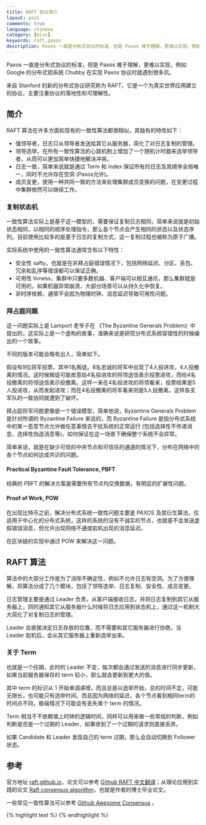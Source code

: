 ```yaml
---
title: RAFT 协议简介
layout: post
comments: true
language: chinese
category: [misc]
keywords: raft,paxos
description: Paxos 一直是分布式协议的标准，但是 Paxos 难于理解，更难以实现，例如 Google 的分布式锁系统 Chubby 在实现 Paxos 协议时就遇到很多坑。来自 Stanford 的新的分布式协议研究称为 RAFT，它是一个为真实世界应用建立的协议，主要注重协议的落地性和可理解性。
---
```


Paxos 一直是分布式协议的标准，但是 Paxos 难于理解，更难以实现，例如 Google 的分布式锁系统 Chubby 在实现 Paxos 协议时就遇到很多坑。

来自 Stanford 的新的分布式协议研究称为 RAFT，它是一个为真实世界应用建立的协议，主要注重协议的落地性和可理解性。

<!-- more -->

## 简介

RAFT 算法在许多方面和现有的一致性算法都很相似，其独有的特性如下：

* 强领导者，日志只从领导者发送给其它从服务器，简化了对日志复制的管理。
* 领导选举，在所有一致性算法的心跳机制上增加了一个随机计时器来选举领导者，从而可以更加简单快捷地解决冲突。
* 日志一致，简单来说就是通过 Term 和 Index 保证所有的日志及其顺序全局唯一，同时不允许存在空洞 (Paxos允许)。
* 成员变更，使用一种共同一致的方法来处理集群成员变换的问题，在变更过程中集群依然可以继续工作。

### 复制状态机

一致性算法实际上是基于这一模型的，需要保证复制日志相同，简单来说就是初始状态相同，以相同的顺序处理指令，那么各个节点会产生相同的状态以及状态序列。目前使用比较多的是基于日志的复制方式，这一复制过程也被称为原子广播。

实际系统中使用的一致性算法通常含有以下特性：

* 安全性 safty，也就是在非拜占庭错误情况下，包括网络延迟、分区、丢包、冗余和乱序等错误都可以保证正确。
* 可用性 livness，集群中只要多数机器、客户端可以相互通讯，那么集群就是可用的，如果机器异常崩溃，大部分场景可以从持久化中恢复。
* 非时序依赖，通常不会因为物理时钟、消息延迟导致可用性问题。

### 拜占庭问题

这一问题实际上是 Lamport 老爷子在 《The Byzantine Generals Problem》中提出的，这实际上是一个虚构的故事，准确来说是研究分布式系统容错性的时候编出的一个故事。

不同的版本可能会略有出入，简单如下。

假设有9位将军投票，其中1名叛徒。8名忠诚的将军中出现了4人投进攻，4人投撤离的情况。这时候叛徒可能故意给4名投进攻的将领送信表示投票进攻，而给4名投撤离的将领送信表示投撤离。这样一来在4名投进攻的将领看来，投票结果是5人投进攻，从而发起进攻；而在4名投撤离的将军看来则是5人投撤离。这样各支军队的一致协同就遭到了破坏。

拜占庭将军问题更像是一个错误模型，简单地说，Byzantine Generals Problem 是针对所谓的 Byzantine Failure 来说的，而 Byzantine Failure 是指分布式系统中的某一恶意节点允许做任意事情去干扰系统的正常运行 (包括选择性不传递消息、选择性伪造消息等)，如何保证在这一场景下确保整个系统不会异常。

简单来说，就是在缺少可信的中央节点和可信任的通道的情况下，分布在网络中的各个节点如何达成共识的问题。

#### Practical Byzantine Fault Tolerance, PBFT

经典的 PBFT 的解决方案是需要所有节点均交换数据，有明显的扩展性问题。

#### Proof of Work, POW

在出现比特币之前，解决分布式系统一致性问题主要是 PAXOS 及其衍生算法，仅适用于中心化的分布式系统，这样的系统的没有不诚实的节点，也就是不会发送虚假错误消息，但允许出现网络不通或宕机出现的消息延迟。

在区块链的实现中通过 POW 来解决这一问题。

<!-- 拜占庭故障是最严重最难处理的，当前的系统都是通过如何规避而非解决这一问题。-->

<!--
http://marknelson.us/2007/07/23/byzantine/
https://www.zhihu.com/question/23167269
一篇经典的英文介绍
http://marknelson.us/2007/07/23/byzantine/
区块链核心技术：拜占庭共识算法之PBFT
http://blog.liqilei.com/bai-zhan-ting-gong-shi-suan-fa-zhi-pbftjie-xi/
什么是拜占庭将军问题，关于POW工作量证明的解释
https://learnblockchain.cn/2018/02/05/bitcoin-byzantine/
区块链研习 | 看懂“拜占庭容错”，也就看懂了区块链的核心技术
https://www.leiphone.com/news/201709/YAd57zwnq8C1IGc2.html
论文
Practical Byzantine Fault Tolerance, PBFT
-->


## RAFT 算法

算法中的大部分工作是为了消除不确定性，例如不允许日志有空洞。为了方便理解，将算法分成了几个模块，包括了领导选举、日志复制、安全性、成员变更。

日志管理主要是通过 Leader 负责，从客户端接收日志，并将日志复制到其它从服务器上，同时通知其它从服务器什么时候将日志应用到状态机上，通过这一机制大大简化了对复制日志的管理。

Leader 会直接决定日志存放的位置，而不需要和其它服务器进行协商，当 Leader 宕机后，会从其它服务器上重新选举出来。

### 关于 Term

也就是一个任期，此时的 Leader 不变，每次都会通过发送的消息进行同步更新，如果当前服务器保存的 term 较小，那么就会更新到更大的值。

其中 term 的标识从 1 开始单调递增，而且总是以选举开始，总的时间不定，可能无限长，也可能只有选举时间。而且因为网络的延迟，各个节点看到相同term的时间点不同，极端情况下可能会有丢失某个 term 的情况。

Term 相当于不依赖墙上时钟的逻辑时间，同样可以用来做一些常规的判断，例如判断是否是一个过期的 Leader、如果收到了一个过期的请求则直接丢弃。

如果 Candidate 和 Leader 发现自己的 term 过期，那么会自动切换到 Follower 状态。

<!--
### 状态以及接口

#### 持久化状态

也就是在响应服务间的 RPC 调用前，需要持久化到磁盘中的数据，这个是对于所有服务器而言：

current_term 当前看到的最大 Term 值，启动时是 0 然后单调递增；
vote_for 投票给那个服务器；WHY??????
log 也就是在复制时的日志集，包含了操作指令，以及 Leader 的当前 Term，可以有多个，从 1 开始递增。

#### 非持久化

一般保存在内存中，或者启动时可以从日志中恢复。

所有机器中会保存如下内容：两个索引值什么区别WHY???????

commit_index 已知被提交日志的最大索引值，从 0 开始单调递增；
last_applied 已经应用到状态机的最大索引值，从 0 开始单调递增；

Leader 中包含的非持久化信息 (完成选举后需要重新初始化)：

next_index 对于每个服务器，需要发送给它们的下个日志索引值；
match_index 对于每个服务器，已经发送的最高索引值；

#### AppendEntries

用于复制日志，同时也会用作 Heartbeat(此时entries为空) 。

参数：

term  Leader的当前term值
leaderId 标识当前的leader，用于客户端的重定向
prevLogIndex 用于标识最近提交的log
prevLogTerm
entries[] 也就是真实的日志，可以多条；如果是心跳那么为空
leaderCommit 已经提交的日志序号，当Follower发现对应的日志被提交后会将日志应用到日志中；

响应：

1. 如果当前缓存的 term 大于消息中的 term ，则直接丢弃，并返回失败；可能是网络较差导致上个任期的请求在本次任期中到达。
2. 如果日志中找到了对应的 pervLogTerm 值，但是没有 pervLogIndex ，则直接返回失败；此时 Leader 会依次递减直到返回成功，从而保证日志的一致性。
3. 如果找到了匹配的 pervLogIndex ，但是对应的 term 值不匹配，此时需要直接删除之前的日志；可能是因为由于频繁重启导致日志混乱，删除的日志通常是未达成多数派导致的脏数据，详见Figure7。
4. 将不在日志中的条目添加到本地的日志中，一般是缓存中。
5. 如果 leaderCommit > commitIndex (本地缓存)，那么更新当前服务器已知的最近提交日志，也就是 commitIndex = min(leaderCommit, index of last new entry)。

然后会返回成功。

#### RequestVote

用于 Candidate 收集投票，当 Follower 在选举的超时时间内没有收到 AppendEntries 请求或者 RequestVote 请求，就认为当前 Follower 由于某些原因宕掉了，于是开始发起选举。

参数：

term Candidate的当前term值；
candidateId 标示是那个服务发起的选举请求；
lastLogIndex
lastLogTerm

响应：

1. 如果当期缓存的 term 大于消息中的 term 值，那么直接返回失败+当前的term；一般是由于当期那已经选出了主。
2. 如果votedFor是 NULL 或者发起请求的 CandidateID ，且 Candidate 的日志比当前服务器的日志更新，那么会进行投票。
3. 否则不进行投票。是否直接不返回结果??????

在比较那个日志更新时，首先比较日志当前的 term 值，然后是 index ，其中值比较大的表示日志更新。

???????? 5.1 什么场景下可能会导致无法选出

### 领导选举

当前的 Leader 宕机时，如何重新选举一个 Leader 出来。

### 日志复制

RAFT 采用了强一致的日志模型，不允许日志间有空洞出现，从而简化了日志复制过程。只有 Leader 从客户端接收日志请求(Append-Only)，同时单向复制到其它节点，并保证日志及其顺序相同。

日志中包含了三部分：A) Log Index 所有机器保持一致，从 1 开始单调递增；B) 日志提交时的 Term 值，也就是主节点的 Term；C) 该操作的日志内容。这也就意味着，只要是 index 和 term 相同，那么保存了相同的命令，且在整个流程中唯一。

一般的处理流程为：

1. 接收用户请求，并添加到本地的日志中(保存在内存中)；
2. 调用 AppendEntries() 接口将所有请求发送给其它机器；
3. 当接收到多数响应后，由 Leader 决定是否添加到状态机(是否持久化)，此时称为已经提交(commited)；客户端是否需要持久化??????
4. 响应客户端。
5. 当从节点发现了已经提交的日志时，就应用到本地的状态机。

如果因为丢包、网络慢、宕机、主机负载高等原因导致日志添加失败，那么 Leader 会一直尝试发送请求，直到所有日志复制成功。

这样，RAFT 可以保证已经 commited 的请求会最终持久化，并可以最终被集群中的其它机器执行。


#### 异常处理

在论文的 F7 中列举了一系列可能出现的异常场景，RAFT 采取的方式是强制所有的节点与主节点保持一致。这里有两个问题，A) 如何确定哪些是最新的日志；B) 如何将最新的日志进行同步。

Leader 会为每个 Server 维护两个值：A) nextIndex 领导者下次需要发送给客户的日志序号；B)

关于第二步，是通过 AppendEntries 调用实现的。Leader 中通过 nextIndex 保存了下次需要发送的日志序号；每次 Leader 启动时，会将该值设置为 Leader 的当前序号，在调用 AppendEntries 时，对应的节点如果 term 匹配了，但是日志序号不匹配，会返回失败，此时 Leader 会依次递减该值，直到返回成功。

这也就意味着 Leader 的日志是 Append Only 。

### 安全性

也就是状态机的安全，如果一条日志已经确认添加到了状态机里面，整个集群就不会在相同日志索引上出现不同的指令。

实际上，这里会利用上述的领导选举、日志复制机制，然后再添加一定的限制确保整个集群的状态机正常。仅以上面的机制，可能会导致一个日志 index 较低的机器被选举为 Leader，进而导致对客户端来说部分已经提交的日志被覆盖。

简单来说，就是确保一台机器被选举为 Leader 时，该节点含有全部的已提交日志。

#### 保障机制

1. 投票时必须满足多数派原则才可能当选 Leader ；
2. 不允许上个 term 的日志通过多数派的机制进行提交；

对于第二点解释如下。

在日志复制阶段讨论过，只要 Leader 已经确认多数派机器已经收到了日志就认为该日志已经完成了提交，那么在提交之前如果主宕机，在选举出的新 Leader 会保证日志被提交。

在 F8 中，如果允许老的 term 同样以多数派的方式提交，可能会导致上一个 term 被提交的日志，在下个 term 中被覆盖掉。为此，RAFT 不允许上个 term 的日志通过多数派的机制进行提交。


到此为止，RAFT 的核心功能特性已经完成。

5.4.3 Safety Argument

F8(b): S1


客户端的状态未知场景：

1. F8(b) 在 (a) 时如果 S1 宕机，会导致当时的客户端链接异常，此时的状态未知：A) 有可能未满足多数派而提交失败；B) 满足了多数派，但是没有来得及响应，新主会重新复制日志。

### 成员变更

## 时间和可用性

RAFT 的安全性不会依赖时间，而可用性 (系统可以及时响应客户端) 不可避免的会依赖时间，

## SnapShot

RAFT 中每个服务器独立的创建快照，只包括已经被提交的日志，主要的目的是将状态机写入到快照中，同时也包含一些少量的元数据。

其中元数据包括：A) 最近的日志索引，也就是状态机最后的应用日志；B) 最近的任期，也就是快照是的任期。

到快照中：最后被包含索引指的是被快照取代的最后的条目在日志中的索引值（状态机最后应用的日志），最后被包含的任期指的是该条目的任期号。

这两个数据用于支持 AppendEntries 方法，第一个条目附加日志请求时的一致性检查，因为检查时需要确认最后的索引值和任期号。一旦最新的快照更新成功，那么之前的日志和快照就可以被删除了。

### SnapShot复制

正常来说，各个服务器独立创建快照，但是，当 Follower 节点上线时，Leader 会将该 Follower 上落后的日志复制过去，如果 Follower 下线时间比较久，就可能会导致很多被回收的历史日志无法在 Follower 上进行回收，进而导致各个节点的状态不一致。

因为日志回收是在对当前应用进行 SnapShot 之后进行的，而被回收的日志的状态已经反映在 SnapShot 中了，因此可以直接复制 SnapShot 以及 SnapShot 之后的更新日志到 Follower 。

https://zhuanlan.zhihu.com/p/29865583
https://my.oschina.net/fileoptions/blog/1637873

## Linearizable Read

https://www.jianshu.com/p/d888642ef72c
有很多对于一致性的介绍
http://opass.logdown.com/
介绍一致性读的实现
https://zhuanlan.zhihu.com/p/31050303

就是读请求需要读到最新已提交的数据，而非老数据。

在分布式系统中，存在多种一致性模型，包括了严格一致性、线性一致性、顺序一致性等，不同的一致性模型给应用提供的数据保证也不同，其代价也不一样，一致性越强，代价越高；但是一致性越强，对应用的使用也就越友好。

关于一致性模型的介绍可以查看 [Strong Consistency Models](https://aphyr.com/posts/313-strong-consistency-models) 。

首先，现在的 RAFT 模型中，Follower 和 Leader 之间必然存在延迟，而且各个 Follower 的状态不同。

按照 RAFT 协议的规定，Leader 有最新的状态，所以如果读请求访问的是 Leader ，那么正常直接返回数据给客户端即可。但真实的场景是，当出现网络分区时，如果其它的 Follower 已经选出了新的 Leader ，同时提交了一堆的请求；而此时老的 Leader 还没有发现自己已经不是 Leader 了，那么就可能返回了老的数据，也就是 Stale Read。

如果不对读流程作任何的特殊处理，上述限制就会导致一个非一致性的读，而线性一致性的两个要求：一致性读和读最新数据更是无从谈起。

在论文的 Section 8 中有对此的介绍，通过 ReadIndex 的机制来实现线性一致读，简单来说就是先要确认两个内容：

1. 确认需要返回最新的数据。Leader 必须维护最近提交的日志索引，正常的任期中会保存该信息；如果是被新选举为主，为了获取该信息，需要发送一个 NOOP 请求。
2. 当前仍然为主。在响应 Read-Only 请求前，需要先确认当前节点是否仍然为主；RAFT 通过心跳的多数派原则确认。

RAFT 作者在其 [Consensus: Bridging Theory and Practice Section-6.4](https://ramcloud.stanford.edu/~ongaro/thesis.pdf) 提出了一种叫做 ReadIndex 的方案：

也就是当主接收到读请求时，将当前 CommitIndex 记录下来，记作 ReadIndex ，在返回结果给客户端之前，主需要先确定自己现在还是不是真的主，方法是给其它所有节点发送一次心跳，如果收到了多数派的响应，说明至少这个读请求到达这个节点时，这个节点仍然是主，这时只需要等到 Commit Index 被 应用到状态机后，即可返回结果。


### 源码解析

关于线性读的实现在 raft/read_only.go 中。


## 性能指标

一般的性能指标通过两个因素决定：A) 延迟(latency)，完成一次接口调用的操作时间；B) 吞吐量 (throughput)，在某个时间期间内(一般是秒)完成操作的总数量。一般随着并发量的增加，平均延迟会同时增加。

对于三个成员组成的 ETCD，通常在轻负载下可以在低于 1ms 内完成一个请求，并在重负载下可以每秒完成超过 30000 个请求。

对于 ETCD 这类分布式系统而言，延迟一般受限于两个物理约束：网络延迟和磁盘延迟。完成一次请求的最小时间包括了两部分时间的相加：A) 各成员之间的网络往返时延(Round Trip Time, RTT)；B) 需要提交数据到持久化存储的 fdatasync 时间。

一般一个数据中心的 RTT 在毫秒内，机械硬盘一般是 10ms，SSD 通常可以低于 1ms，同时为在高负载下提高吞吐量，一般会将多个请求打包。

另外需要考虑的是序列化、反序列化，存储引擎 BoltDB 的 MVCC，通常可以在 10us 内完成；还有就是做快照合并时可能会造成延迟尖峰 (Latency Spike)，在机械盘上尤其明显。

MustSync() 通过该接口判断是否需要强制同步刷新到磁盘

在 example 的示例程序中。

rc.node.Ready() 每次通过获取请求后都会检查是否需要SnapShot
rc.maybeTriggerSnapshot()

## 保活性

异常时返回客户端的最大延迟时间为任期的超时时间。

etcd-raft的Leader节点维护了集群Follower节点的日志同步状态，以此作为下一次日志复制的线索。


日志实现在 `type raft struct` 中的 `raftLog *raftLog` 对象，会在 `newRaft()` 函数中进行初始化。

raft.newRaft() 新建RAFT对象
 |-newLog() 会从SnapShot中读入commitIndex和lastApplied的日志序号

raft.stepLeader()
 |-raft.sendAppend() 发送日志
 | |-Progress.becomeSnapshot() 切换到snapshot状态
 |-raft.send() 发送MsgSnap日志请求给客户端

raft.handleSnapshot() 在接收到SnapShot消息之后执行，包括Follower和Candidate raft/raft.go

## 成员变更

增加成员或者变换成员角色都属于这一类，在变更时要求同一个任期内不能同时出现两个 Leader，不过从论文的 Figure-10 中可以看到，如果老的配置中 Server1 是主，直接修改配置，在新增两个主机之后可能会在某个时间出现两台主的情况。

为此，在做成员变更时采用两阶段 (Two-Phases) 提交最新配置。

RAFT 在修改集群配置时引入了中间状态，称之为共同一致 (Joint Consensus)，此时会包含了新旧两种配置。通过这种方式可以完成配置调整，同时不影响集群的正常工作。


真正配置切换的时机是主节点发起新配置请求时，不管是否已经提交，同时带来的问题是，如果这条成员变更日志最终没有commit，在发生leader切换的时候，成员组就需要回滚到旧的成员组。？？？怎么回滚？？什么场景会出现

Etcd-RAFT 为了实现简单，将切换成员组的时机选在 Apply 成员变更日志的时候，这一部分在 raft/doc.go 中有相关介绍。

node.ProposeConfChange() raft/node.go 开始提交成员变更申请
 |-Marshal()
 |-node.Step() 发送类型为EntryConfChange的报文，对应stepLeader()函数

在对应的 RAFT 处理协程中，会判断报文类型是否为 e.Type == pb.EntryConfChange，如果是且 pendingConf 为真，也就是有报文正在处理，那么就会重置该报文的类型，从而忽略。

http://www.cnblogs.com/foxmailed/p/7190642.html


## LeaderShip Transfer

在运维场景使用较多，简单来说，就是将集群中的 Leader 身份转给另外的节点。

RAFT 协议要求新主必须包含所有已经提交的日志，有其固定的选主协议，而 PAXOS 对选主没有要求，任何一个成员都可以成为主，选主协议需要单独实现。

为了实现这一功能，作者提出了一个方案作为 RAFT 扩展。

其原理是，保证 Transferee 拥有和原领导者有相同的日志，期间需要停写，然后给 Transferee 发送一个特殊的消息，让这个 Follower 可以马上进行选主，而不用等到选举超时。

TransferLeadership() raft/node.go 开始执行切换，对应的消息为MsgTransferLeader

上述的接口可以在任一主机上发送，会尝试将该节点提升为 Leader，对于 stepFollower() 中会直接给主发送报文；在 stepLeader() 函数中，的处理会比较复杂。首先检查是否有 Transfer 在执行。

## Linearizable Read

ChangeOver
FailOver

/post/golang-etcd-introduce.html
## 源码编译

可以直接通过 git 下载代码，如果网络不通，也可以直接下载然后编译。

$ git clone https://github.com/coreos/etcd.git
$ cd etcd
$ ./build

最终会在当前目录下生成 bin 目录。

一般放在 $GOROOT 目录下，如果该环境变量不存在则会保存到 $GOPATH/src 目录下。

https://zhuanlan.zhihu.com/distributed-storage

/post/golang-etcd-introduce.html
下载完成后可以直接放到任意目录下，然后通过如下命令查看版本信息。
./etcd --version
ETCDCTL_API=3 ./etcdctl version

为了方便使用，可以直接将这两个二进制文件复制到 `/usr/bin` 目录下。

https://coreos.com/etcd/docs/latest/

https://github.com/coreos/etcd/blob/master/Documentation/dev-guide/local_cluster.md


在本地集群测试时，直接使用 goreman 工具。

----- 直接将日志重定向到一个临时文件
goreman start > /tmp/goreman.log


关于配置项可以查看 [Configuration flags](https://coreos.com/etcd/docs/latest/op-guide/configuration.html) 中的介绍。

--name
  集群中节点名，可区分且不重复即可；
--listen-peer-urls
  用于集群内部之间通信的URL，包括选举、数据同步等，可监听多个；
--listen-client-urls
  用于接收来自客户端的请求，同样可以监听多个；
--advertise-client-urls
  用于客户端或者代理访问集群，可以用来发现集群的节点，一般是上述listen-client-urls的集合？？？？；

----- 查看当前成员
ETCDCTL_API=3 etcdctl --write-out=table --endpoints="http://localhost:2379,http://localhost:22379" member list


----- 获取key的值
$ etcdctl get /message

ETCDCTL_API=3 etcdctl --write-out=table endpoint status


https://www.jianshu.com/p/5aed73b288f7
http://www.cnblogs.com/foxmailed/p/7137431.html
http://blog.neverchanje.com/2017/01/30/etcd_raft_core/
https://www.jianshu.com/p/ae1031906ef4
https://www.jianshu.com/p/ae462a2d49a8
http://chenneal.github.io/2017/03/16/phxpaxos%E6%BA%90%E7%A0%81%E9%98%85%E8%AF%BB%E4%B9%8B%E4%B8%80%EF%BC%9A%E8%B5%B0%E9%A9%AC%E8%A7%82%E8%8A%B1/
http://vlambda.com/wz_xberuk7dlD.html
https://github.com/maemual/raft-zh_cn/blob/master/raft-zh_cn.md
http://www.opscoder.info/ectd-raft-library.html

etcd-raft的线性一致读方法一：ReadIndex
https://zhuanlan.zhihu.com/p/31050303


http://dockone.io/article/2955
-->


## 参考

官方地址 [raft.github.io](https://raft.github.io/)，论文可以参考 [Github RAFT 中文翻译](https://github.com/maemual/raft-zh_cn)；从理论应用到实践的论文 [Raft consensus algorithm](https://github.com/ongardie/dissertation)，也就是作者的博士毕业论文。


一些常见一致性算法可以参考 [Github Awesome Consensus](https://github.com/dgryski/awesome-consensus) 。


{% highlight text %}
{% endhighlight %}
